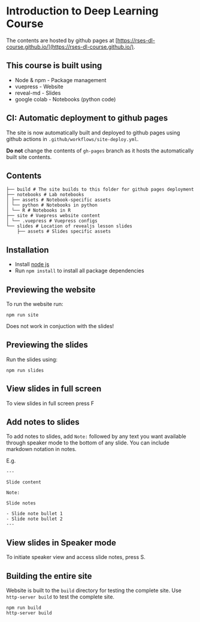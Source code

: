 # Introduction to Deep Learning Course

The contents are hosted by github pages at [https://rses-dl-course.github.io/](https://rses-dl-course.github.io/).

## This course is built using 

* Node & npm - Package management
* vuepress - Website 
* reveal-md - Slides
* google colab - Notebooks (python code)

## CI: Automatic deployment to github pages

The site is now automatically built and deployed to github pages using github actions in `.github/workflows/site-deploy.yml`.

**Do not** change the contents of `gh-pages` branch as it hosts the automatically built site contents. 

## Contents

```
├── build # The site builds to this folder for github pages deployment
├── notebooks # Lab notebooks
│ ├── assets # Notebook-specific assets
│ └── python # Notebooks in python
│ └── R # Notebooks in R
├── site # Vuepress website content
│ └── .vuepress # Vuepress configs
└── slides # Location of revealjs lesson slides
    ├── assets # Slides specific assets
```

## Installation

* Install [node js](https://nodejs.org/)
* Run `npm install` to install all package dependencies


## Previewing the website 

To run the website run:

```
npm run site
```

Does not work in conjuction with the slides!

## Previewing the slides

Run the slides using:

```
npm run slides
```
## View slides in full screen

To view slides in full screen press F

## Add notes to slides

To add notes to slides, add `Note:` followed by any text you want available through speaker mode to the bottom of any slide. You can include markdown notation in notes.

E.g.

```
---

Slide content

Note:

Slide notes

- Slide note bullet 1
- Slide note bullet 2
---
```

## View slides in Speaker mode

To initiate speaker view and access slide notes, press S. 

## Building the entire site

Website is built to the `build` directory for testing the complete site. Use `http-server build` to test the complete site. 

```
npm run build
http-server build
```
